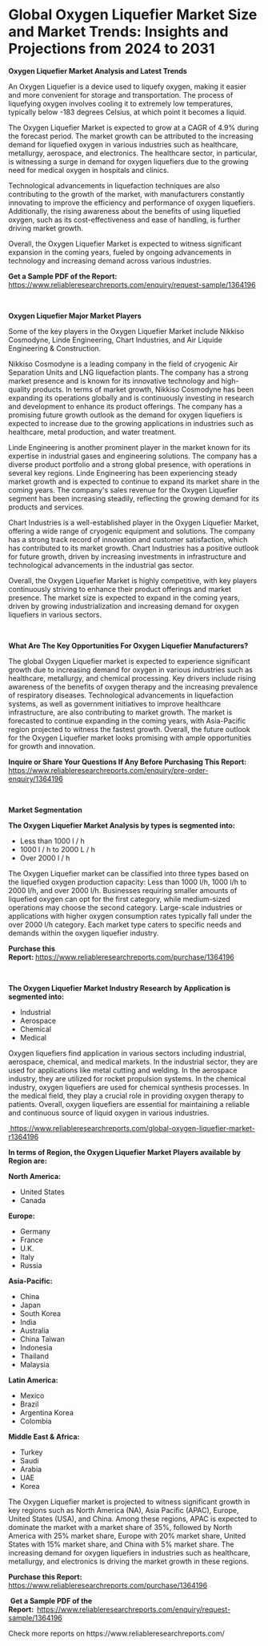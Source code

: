 <p><h1>Global Oxygen Liquefier Market Size and Market Trends: Insights and Projections from 2024 to 2031</h1></p><p><strong>Oxygen Liquefier Market Analysis and Latest Trends</strong></p>
<p><p>An Oxygen Liquefier is a device used to liquefy oxygen, making it easier and more convenient for storage and transportation. The process of liquefying oxygen involves cooling it to extremely low temperatures, typically below -183 degrees Celsius, at which point it becomes a liquid.</p><p>The Oxygen Liquefier Market is expected to grow at a CAGR of 4.9% during the forecast period. The market growth can be attributed to the increasing demand for liquefied oxygen in various industries such as healthcare, metallurgy, aerospace, and electronics. The healthcare sector, in particular, is witnessing a surge in demand for oxygen liquefiers due to the growing need for medical oxygen in hospitals and clinics.</p><p>Technological advancements in liquefaction techniques are also contributing to the growth of the market, with manufacturers constantly innovating to improve the efficiency and performance of oxygen liquefiers. Additionally, the rising awareness about the benefits of using liquefied oxygen, such as its cost-effectiveness and ease of handling, is further driving market growth.</p><p>Overall, the Oxygen Liquefier Market is expected to witness significant expansion in the coming years, fueled by ongoing advancements in technology and increasing demand across various industries.</p></p>
<p><strong>Get a Sample PDF of the Report:&nbsp;</strong> <a href="https://www.reliableresearchreports.com/enquiry/request-sample/1364196">https://www.reliableresearchreports.com/enquiry/request-sample/1364196</a></p>
<p>&nbsp;</p>
<p><strong>Oxygen Liquefier Major Market Players</strong></p>
<p><p>Some of the key players in the Oxygen Liquefier Market include Nikkiso Cosmodyne, Linde Engineering, Chart Industries, and Air Liquide Engineering & Construction. </p><p>Nikkiso Cosmodyne is a leading company in the field of cryogenic Air Separation Units and LNG liquefaction plants. The company has a strong market presence and is known for its innovative technology and high-quality products. In terms of market growth, Nikkiso Cosmodyne has been expanding its operations globally and is continuously investing in research and development to enhance its product offerings. The company has a promising future growth outlook as the demand for oxygen liquefiers is expected to increase due to the growing applications in industries such as healthcare, metal production, and water treatment.</p><p>Linde Engineering is another prominent player in the market known for its expertise in industrial gases and engineering solutions. The company has a diverse product portfolio and a strong global presence, with operations in several key regions. Linde Engineering has been experiencing steady market growth and is expected to continue to expand its market share in the coming years. The company's sales revenue for the Oxygen Liquefier segment has been increasing steadily, reflecting the growing demand for its products and services.</p><p>Chart Industries is a well-established player in the Oxygen Liquefier Market, offering a wide range of cryogenic equipment and solutions. The company has a strong track record of innovation and customer satisfaction, which has contributed to its market growth. Chart Industries has a positive outlook for future growth, driven by increasing investments in infrastructure and technological advancements in the industrial gas sector.</p><p>Overall, the Oxygen Liquefier Market is highly competitive, with key players continuously striving to enhance their product offerings and market presence. The market size is expected to expand in the coming years, driven by growing industrialization and increasing demand for oxygen liquefiers in various sectors.</p></p>
<p>&nbsp;</p>
<p><strong>What Are The Key Opportunities For Oxygen Liquefier Manufacturers?</strong></p>
<p><p>The global Oxygen Liquefier market is expected to experience significant growth due to increasing demand for oxygen in various industries such as healthcare, metallurgy, and chemical processing. Key drivers include rising awareness of the benefits of oxygen therapy and the increasing prevalence of respiratory diseases. Technological advancements in liquefaction systems, as well as government initiatives to improve healthcare infrastructure, are also contributing to market growth. The market is forecasted to continue expanding in the coming years, with Asia-Pacific region projected to witness the fastest growth. Overall, the future outlook for the Oxygen Liquefier market looks promising with ample opportunities for growth and innovation.</p></p>
<p><strong>Inquire or Share Your Questions If Any Before Purchasing This Report:</strong> <a href="https://www.reliableresearchreports.com/enquiry/pre-order-enquiry/1364196">https://www.reliableresearchreports.com/enquiry/pre-order-enquiry/1364196</a></p>
<p>&nbsp;</p>
<p><strong>Market Segmentation</strong></p>
<p><strong>The Oxygen Liquefier Market Analysis by types is segmented into:</strong></p>
<p><ul><li>Less than 1000 l / h</li><li>1000 l / h to 2000 L / h</li><li>Over 2000 l / h</li></ul></p>
<p><p>The Oxygen Liquefier market can be classified into three types based on the liquefied oxygen production capacity: Less than 1000 l/h, 1000 l/h to 2000 l/h, and over 2000 l/h. Businesses requiring smaller amounts of liquefied oxygen can opt for the first category, while medium-sized operations may choose the second category. Large-scale industries or applications with higher oxygen consumption rates typically fall under the over 2000 l/h category. Each market type caters to specific needs and demands within the oxygen liquefier industry.</p></p>
<p><strong>Purchase this Report:&nbsp;</strong><a href="https://www.reliableresearchreports.com/purchase/1364196">https://www.reliableresearchreports.com/purchase/1364196</a></p>
<p>&nbsp;</p>
<p><strong>The Oxygen Liquefier Market Industry Research by Application is segmented into:</strong></p>
<p><ul><li>Industrial</li><li>Aerospace</li><li>Chemical</li><li>Medical</li></ul></p>
<p><p>Oxygen liquefiers find application in various sectors including industrial, aerospace, chemical, and medical markets. In the industrial sector, they are used for applications like metal cutting and welding. In the aerospace industry, they are utilized for rocket propulsion systems. In the chemical industry, oxygen liquefiers are used for chemical synthesis processes. In the medical field, they play a crucial role in providing oxygen therapy to patients. Overall, oxygen liquefiers are essential for maintaining a reliable and continuous source of liquid oxygen in various industries.</p></p>
<p><a href="https://www.reliableresearchreports.com/global-oxygen-liquefier-market-r1364196">&nbsp;https://www.reliableresearchreports.com/global-oxygen-liquefier-market-r1364196</a></p>
<p><strong>In terms of Region, the Oxygen Liquefier Market Players available by Region are:</strong></p>
<p>
    <p> <strong> North America: </strong>
        <ul>
            <li>United States</li>
            <li>Canada</li>
        </ul>
        </p> 
    <p> <strong> Europe: </strong>
        <ul>
            <li>Germany</li>
            <li>France</li>
            <li>U.K.</li>
            <li>Italy</li>
            <li>Russia</li>
        </ul>
        </p> 
    <p> <strong> Asia-Pacific: </strong>
        <ul>
            <li>China</li>
            <li>Japan</li>
            <li>South Korea</li>
            <li>India</li>
            <li>Australia</li>
            <li>China Taiwan</li>
            <li>Indonesia</li>
            <li>Thailand</li>
            <li>Malaysia</li>
        </ul>
        </p> 
    <p> <strong> Latin America: </strong>
        <ul>
            <li>Mexico</li>
            <li>Brazil</li>
            <li>Argentina Korea</li>
            <li>Colombia</li>
        </ul>
        </p> 
    <p> <strong> Middle East & Africa: </strong>
        <ul>
            <li>Turkey</li>
            <li>Saudi</li>
            <li>Arabia</li>
            <li>UAE</li>
            <li>Korea</li>
        </ul>
    </p>
    </p>
<p><p>The Oxygen Liquefier market is projected to witness significant growth in key regions such as North America (NA), Asia Pacific (APAC), Europe, United States (USA), and China. Among these regions, APAC is expected to dominate the market with a market share of 35%, followed by North America with 25% market share, Europe with 20% market share, United States with 15% market share, and China with 5% market share. The increasing demand for oxygen liquefiers in industries such as healthcare, metallurgy, and electronics is driving the market growth in these regions.</p></p>
<p><strong>Purchase this Report: </strong><a href="https://www.reliableresearchreports.com/purchase/1364196">https://www.reliableresearchreports.com/purchase/1364196</a></p>
<p>&nbsp;<strong>Get a Sample PDF of the Report:&nbsp;&nbsp;</strong><a href="https://www.reliableresearchreports.com/enquiry/request-sample/1364196">https://www.reliableresearchreports.com/enquiry/request-sample/1364196</a></p>
<p><strong></strong></p>
<p>Check more reports on https://www.reliableresearchreports.com/</p>